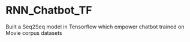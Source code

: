 # RNN_Chatbot_TF
Built a Seq2Seq model in Tensorflow which empower chatbot trained on Movie corpus datasets
